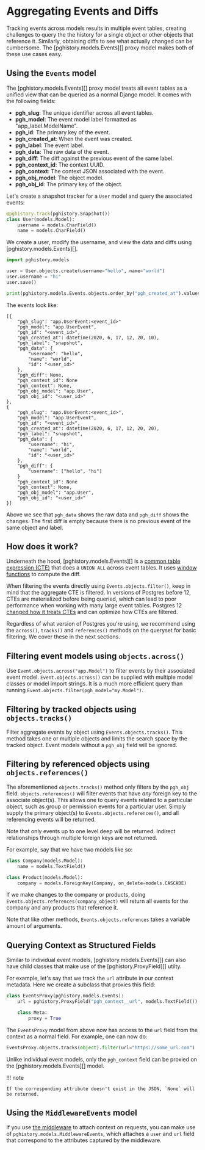 # Aggregating Events and Diffs

Tracking events across models results in multiple event tables, creating challenges to query the the history for a single object or other objects that reference it. Similarly, obtaining diffs to see what actually changed can be cumbersome. The [pghistory.models.Events][] proxy model makes both of these use cases easy.

## Using the `Events` model

The [pghistory.models.Events][] proxy model treats all event tables as a unified view that can be queried as a normal Django model. It comes with the following fields:

* **pgh_slug**: The unique identifier across all event tables.
* **pgh_model**: The event model label formatted as "app_label.ModelName".
* **pgh_id**: The primary key of the event.
* **pgh_created_at**: When the event was created.
* **pgh_label**: The event label.
* **pgh_data**: The raw data of the event.
* **pgh_diff**: The diff against the previous event of the same label.
* **pgh_context_id**: The context UUID.
* **pgh_context**: The context JSON associated with the event.
* **pgh_obj_model**: The object model.
* **pgh_obj_id**: The primary key of the object.

Let's create a snapshot tracker for a `User` model and query the associated events:

```python
@pghistory.track(pghistory.Snapshot())
class User(models.Model):
    username = models.CharField()
    name = models.CharField()
```

We create a user, modify the username, and view the data and diffs using [pghistory.models.Events][].

```python
import pghistory.models

user = User.objects.create(username="hello", name="world")
user.username = "hi"
user.save()

print(pghistory.models.Events.objects.order_by("pgh_created_at").values())
```

The events look like:

    [{
        "pgh_slug": "app.UserEvent:<event_id>"
        "pgh_model": "app.UserEvent",
        "pgh_id": "<event_id>",
        "pgh_created_at": datetime(2020, 6, 17, 12, 20, 10),
        "pgh_label": "snapshot",
        "pgh_data": {
            "username": "hello",
            "name": "world",
            "id": "<user_id>"
        },
        "pgh_diff": None,
        "pgh_context_id": None
        "pgh_context": None,
        "pgh_obj_model": "app.User",
        "pgh_obj_id": "<user_id>"
    },
    {
        "pgh_slug": "app.UserEvent:<event_id>",
        "pgh_model": "app.UserEvent",
        "pgh_id": "<event_id>",
        "pgh_created_at": datetime(2020, 6, 17, 12, 20, 20),
        "pgh_label": "snapshot",
        "pgh_data": {
            "username": "hi",
            "name": "world",
            "id": "<user_id>"
        },
        "pgh_diff": {
            "username": ["hello", "hi"]
        }
        "pgh_context_id": None
        "pgh_context": None,
        "pgh_obj_model": "app.User",
        "pgh_obj_id": "<user_id>"
    }]

Above we see that `pgh_data` shows the raw data and `pgh_diff` shows the changes. The first diff is empty because there is no previous event of the same object and label.

## How does it work?

Underneath the hood, [pghistory.models.Events][] is a [common table expression (CTE)](https://www.postgresql.org/docs/current/queries-with.html) that does a `UNION ALL` across event tables. It uses [window functions](https://www.postgresql.org/docs/current/tutorial-window.html) to compute the diff.

When filtering the events directly using `Events.objects.filter()`, keep in mind that the aggregate CTE is filtered. In versions of Postgres before 12, CTEs are materialized before being queried, which can lead to poor performance when working with many large event tables. Postgres 12 [changed how it treats CTEs](https://www.postgresql.org/docs/12/release-12.html) and can optimize how CTEs are filtered.

Regardless of what version of Postgres you're using, we recommend using the `across()`, `tracks()` and `references()` methods on the queryset for basic filtering. We cover these in the next sections.

## Filtering event models using `objects.across()`

Use `Event.objects.across("app.Model")` to filter events by their associated event model. `Event.objects.across()` can be supplied with multiple model classes or model import strings. It is a much more efficient query than running `Event.objects.filter(pgh_model="my.Model")`.

## Filtering by tracked objects using `objects.tracks()`

Filter aggregate events by object using `Events.objects.tracks()`. This method takes one or multiple objects and limits the search space by the tracked object. Event models without a `pgh_obj` field will be ignored.

## Filtering by referenced objects using `objects.references()`

The aforementioned `objects.tracks()` method only filters by the `pgh_obj` field. `objects.references()` will filter events that have *any* foreign key to the associate object(s). This allows one to query events related to a particular object, such as group or permission events for a particular user. Simply supply the primary object(s) to `Events.objects.references()`, and all referencing events will be returned.

Note that only events up to one level deep will be returned. Indirect relationships through multiple foreign keys are not returned.

For example, say that we have two models like so:

```python
class Company(models.Model):
    name = models.TextField()

class Product(models.Model):
    company = models.ForeignKey(Company, on_delete=models.CASCADE)
```

If we make changes to the company or products, doing `Events.objects.references(company_object)` will return all events for the company and any products that reference it.

Note that like other methods, `Events.objects.references` takes a variable amount of arguments.

<a id="events_proxy"></a>
## Querying Context as Structured Fields

Similar to individual event models, [pghistory.models.Events][] can also have child classes that make use of the [pghistory.ProxyField][] utilty.

For example, let's say that we track the `url` attribute in our context metadata. Here we create a subclass that proxies this field:

```python
class EventsProxy(pghistory.models.Events):
    url = pghistory.ProxyField("pgh_context__url", models.TextField())

    class Meta:
        proxy = True
```

The `EventsProxy` model from above now has access to the `url` field from the context as a normal field. For example, one can now do:

```python
EventsProxy.objects.tracks(object).filter(url="https://some_url.com")
```

Unlike individual event models, only the `pgh_context` field can be proxied on the [pghistory.models.Events][] model.

!!! note

    If the corresponding attribute doesn't exist in the JSON, `None` will be returned.

## Using the `MiddlewareEvents` model

If you use [the middleware](context.md#middleware) to attach context on requests, you can make use of `pghistory.models.MiddlewareEvents`, which attaches a `user` and `url` field that correspond to the attributes captured by the middleware.
